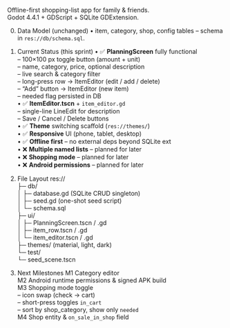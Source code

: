 Offline-first shopping-list app for family & friends.  
Godot 4.4.1 + GDScript + SQLite GDExtension.

0.  Data Model (unchanged)
	• item, category, shop, config tables – schema in `res://db/schema.sql`.

1.  Current Status (this sprint)
	• ✅ **PlanningScreen** fully functional  
	  – 100×100 px toggle button (amount + unit)  
	  – name, category, price, optional description  
	  – live search & category filter  
	  – long-press row → ItemEditor (edit / add / delete)  
	  – “Add” button → ItemEditor (new item)  
	  – needed flag persisted in DB  
	• ✅ **ItemEditor.tscn** + `item_editor.gd`  
	  – single-line LineEdit for description  
	  – Save / Cancel / Delete buttons  
	• ✅ **Theme** switching scaffold (`res://themes/`)  
	• ✅ **Responsive** UI (phone, tablet, desktop)  
	• ✅ **Offline first** – no external deps beyond SQLite ext  
	• ❌ **Multiple named lists** – planned for later  
	• ❌ **Shopping mode** – planned for later  
	• ❌ **Android permissions** – planned for later  

2.  File Layout
	res://  
	├─ db/  
	│  ├─ database.gd      (SQLite CRUD singleton)  
	│  ├─ seed.gd          (one-shot seed script)  
	│  └─ schema.sql  
	├─ ui/  
	│  ├─ PlanningScreen.tscn / .gd  
	│  ├─ item_row.tscn / .gd  
	│  └─ item_editor.tscn / .gd  
	├─ themes/             (material, light, dark)  
	└─ test/  
	   └─ seed_scene.tscn  

3.  Next Milestones
	M1  Category editor  
	M2  Android runtime permissions & signed APK build  
	M3  Shopping mode toggle  
		– icon swap (check → cart)  
		– short-press toggles `in_cart`  
		– sort by shop_category, show only `needed`  
	M4  Shop entity & `on_sale_in_shop` field  

